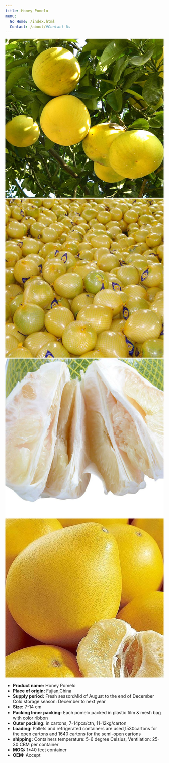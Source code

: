```yaml
---
title: Honey Pomelo
menu:
  Go Home: /index.html
  Contact: /about/#Contact-Us
---
```


![](/images/honey_pomelo/honey_pomelo4.jpg)
![](/images/honey_pomelo/honey_pomelo3.jpg)
![](/images/honey_pomelo/honey_pomelo2.jpg)
![](/images/honey_pomelo/honey_pomelo5.jpg)

* __Product name:__ Honey Pomelo
* __Place of origin:__ Fujian,China
* __Supply period:__ Fresh season:Mid of August to the end of December Cold storage season: December to next year
* __Size:__ 7-14 cm
* __Packing Inner packing:__ Each pomelo packed in plastic film & mesh bag with color ribbon
* __Outer packing:__ in cartons, 7-14pcs/ctn, 11-12kg/carton
* __Loading:__ Pallets and refrigerated containers are used,1530cartons for the open cartons and 1640 cartons for the semi-open cartons
* __shipping:__ Containers temperature: 5-6 degree Celsius, Ventilation: 25-30 CBM per container
* __MOQ:__ 1*40 feet container
* __OEM:__ Accept

